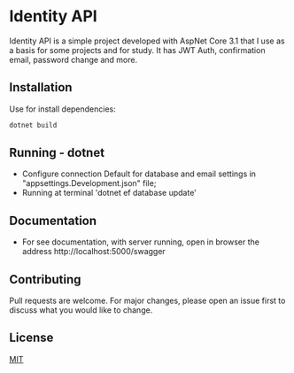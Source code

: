 # Identity API

Identity API is a simple project developed with AspNet Core 3.1 that I use as a basis for some projects and for study. It has JWT Auth, confirmation email, password change and more.

## Installation

Use for install dependencies:

```bash
dotnet build
```

## Running - dotnet

- Configure connection Default for database and email settings in "appsettings.Development.json" file;
- Running at terminal 'dotnet ef database update'

## Documentation

- For see documentation, with server running, open in browser the address http://localhost:5000/swagger

## Contributing

Pull requests are welcome. For major changes, please open an issue first to discuss what you would like to change.

## License

[MIT](https://choosealicense.com/licenses/mit/)
